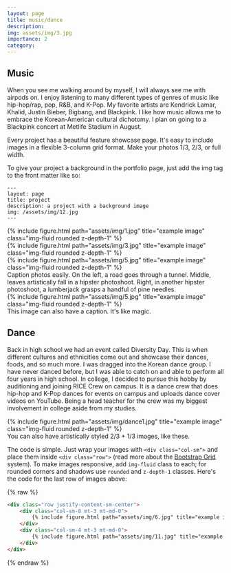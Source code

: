 ```yaml
---
layout: page
title: music/dance
description: 
img: assets/img/3.jpg
importance: 2
category: 
---
```


## Music
When you see me walking around by myself, I will always see me with airpods on. I enjoy listening to many different types of genres of music like hip-hop/rap, pop, R&B, and K-Pop. My favorite artists are Kendrick Lamar, Khalid, Justin Bieber, Bigbang, and Blackpink. I like how music allows me to embrace the Korean-American cultural dichotomy. I plan on going to a Blackpink concert at Metlife Stadium in August.

Every project has a beautiful feature showcase page.
It's easy to include images in a flexible 3-column grid format.
Make your photos 1/3, 2/3, or full width.

To give your project a background in the portfolio page, just add the img tag to the front matter like so:

    ---
    layout: page
    title: project
    description: a project with a background image
    img: /assets/img/12.jpg
    ---

<div class="row">
    <div class="col-sm mt-3 mt-md-0">
        {% include figure.html path="assets/img/1.jpg" title="example image" class="img-fluid rounded z-depth-1" %}
    </div>
    <div class="col-sm mt-3 mt-md-0">
        {% include figure.html path="assets/img/3.jpg" title="example image" class="img-fluid rounded z-depth-1" %}
    </div>
    <div class="col-sm mt-3 mt-md-0">
        {% include figure.html path="assets/img/5.jpg" title="example image" class="img-fluid rounded z-depth-1" %}
    </div>
</div>
<div class="caption">
    Caption photos easily. On the left, a road goes through a tunnel. Middle, leaves artistically fall in a hipster photoshoot. Right, in another hipster photoshoot, a lumberjack grasps a handful of pine needles.
</div>
<div class="row">
    <div class="col-sm mt-3 mt-md-0">
        {% include figure.html path="assets/img/5.jpg" title="example image" class="img-fluid rounded z-depth-1" %}
    </div>
</div>
<div class="caption">
    This image can also have a caption. It's like magic.
</div>

## Dance
Back in high school we had an event called Diversity Day. This is when different cultures and ethnicities come out and showcase their dances, foods, and so much more. I was dragged into the Korean dance group. I have never danced before, but I was able to catch on and able to perform all four years in high school. In college, I decided to pursue this hobby by auditioning and joining RICE Crew on campus. It is a dance crew that does hip-hop and K-Pop dances for events on campus and uploads dance cover videos on YouTube. Being a head teacher for the crew was my biggest involvement in college aside from my studies.


<div class="row justify-content-sm-center">
    <div class="col-sm- mt-3 mt-md-0">
        {% include figure.html path="assets/img/dance1.jpg" title="example image" class="img-fluid rounded z-depth-1" %}
    </div>
</div>
<div class="caption">
    You can also have artistically styled 2/3 + 1/3 images, like these.
</div>


The code is simple.
Just wrap your images with `<div class="col-sm">` and place them inside `<div class="row">` (read more about the <a href="https://getbootstrap.com/docs/4.4/layout/grid/">Bootstrap Grid</a> system).
To make images responsive, add `img-fluid` class to each; for rounded corners and shadows use `rounded` and `z-depth-1` classes.
Here's the code for the last row of images above:

{% raw %}
```html
<div class="row justify-content-sm-center">
    <div class="col-sm-8 mt-3 mt-md-0">
        {% include figure.html path="assets/img/6.jpg" title="example image" class="img-fluid rounded z-depth-1" %}
    </div>
    <div class="col-sm-4 mt-3 mt-md-0">
        {% include figure.html path="assets/img/11.jpg" title="example image" class="img-fluid rounded z-depth-1" %}
    </div>
</div>
```
{% endraw %}
